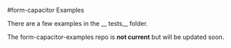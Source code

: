 #form-capacitor Examples

There are a few examples in the __ tests__ folder.
 
The form-capacitor-examples repo is **not current** but will be updated soon.